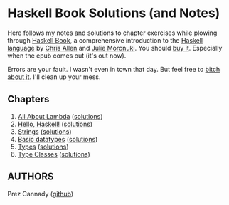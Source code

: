# Haskell Book Solutions (and Notes)

Here follows my notes and solutions to chapter exercises while plowing through [Haskell Book](http://haskellbook.com/), a comprehensive introduction to the [Haskell language](https://www.haskell.org/) by [Chris Allen](https://github.com/bitemyapp) and [Julie Moronuki](https://github.com/GinBaby). You should [buy it](https://gumroad.com/l/haskellbook). Especially when the epub comes out (it's out now).

Errors are your fault. I wasn't even in town that day. But feel free to [bitch about it](https://github.com/OCExercise/haskellbook-solutions/issues). I'll clean up your mess.

## Chapters

1. [All About Lambda](chapters/chapter01/README.md) ([solutions](chapters/chapter01/exercises/README.md))
1. [Hello, Haskell!](chapters/chapter02/README.md) ([solutions](chapters/chapter02/exercises/README.md))
1. [Strings](chapters/chapter03/README.md) ([solutions](chapters/chapter03/exercises/README.md))
1. [Basic datatypes](chapters/chapter04/README.md) ([solutions](chapters/chapter04/exercises/README.md))
1. [Types](chapters/chapter05/README.md) ([solutions](chapters/chapter05/exercises/README.md))
1. [Type Classes](chapters/chapter06/README.md) ([solutions](chapters/chapter06/exercises/README.md))

## AUTHORS

Prez Cannady ([github](https://github.com/revprez))
